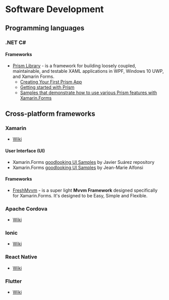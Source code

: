 # Software Development

## Programming languages

### .NET C#

#### Frameworks
* [Prism Library](https://prismlibrary.com/index.html) - is a framework for building loosely coupled, maintainable, and testable XAML applications in WPF, Windows 10 UWP, and Xamarin Forms.
  * [Creating Your First Prism App](https://prismlibrary.com/docs/xamarin-forms/creating-your-first-prism-app.html)
  * [Getting started with Prism](https://prismlibrary.com/docs/xamarin-forms/Getting-Started.html)
  * [Samples that demonstrate how to use various Prism features with Xamarin.Forms](https://github.com/PrismLibrary/Prism-Samples-Forms)

## Cross-platform frameworks

### Xamarin
* [Wiki](https://en.wikipedia.org/wiki/Xamarin)

#### User Interface (UI)
* Xamarin.Forms [goodlooking UI Samples](https://github.com/jsuarezruiz/xamarin-forms-goodlooking-UI) by Javier Suárez repository
* Xamarin.Forms [goodlooking UI Samples](https://github.com/roubachof/xamarin-forms-goodlooking-UI) by Jean-Marie Alfonsi

#### Frameworks
* [FreshMvvm](https://github.com/rid00z/FreshMvvm) - is a super light **Mvvm Framework** designed specifically for Xamarin.Forms. It's designed to be Easy, Simple and Flexible.

### Apache Cordova 
* [Wiki](https://en.wikipedia.org/wiki/Apache_Cordova)

### Ionic 
* [Wiki](https://en.wikipedia.org/wiki/Ionic_(mobile_app_framework))

### React Native 
* [Wiki](https://en.wikipedia.org/wiki/React_Native)

### Flutter
* [Wiki](https://en.wikipedia.org/wiki/Flutter_(software))
